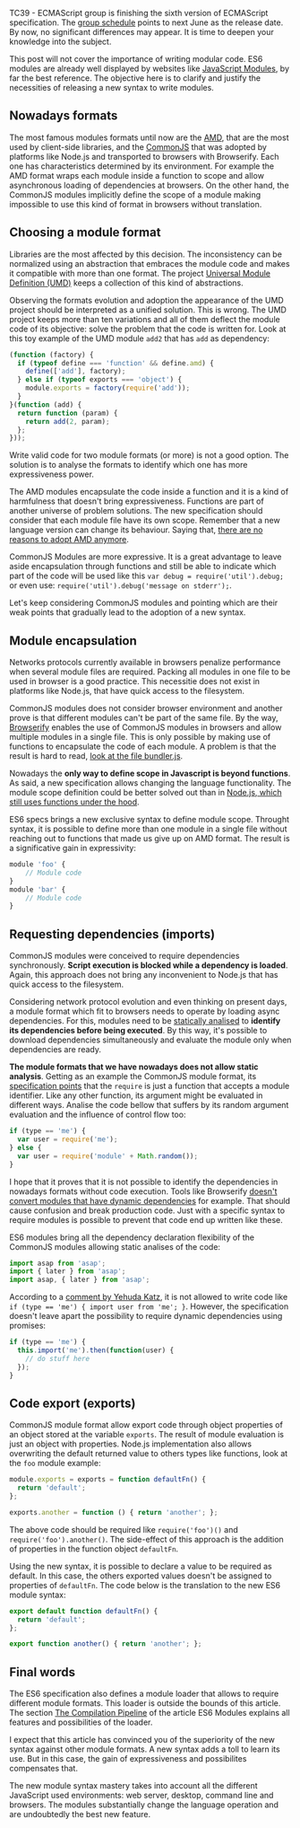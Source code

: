 <!--
layout: post
title: A new syntax for modules in ES6
date: 2014-07-11T07:18:47.847Z
comments: true
published: true
keywords: JavaScript, ES6, modules
description: Post about module syntax
categories: modules
authorName: Jean Carlo Emer
authorLink: http://twitter.com/jcemer
authorDescription: Internet craftsman, computer scientist and speaker. I am a full-stack web developer for some time and only write code that solves real problems.
authorPicture: https://avatars2.githubusercontent.com/u/353504?s=460
-->

TC39 - ECMAScript group is finishing the sixth version of ECMAScript specification. The [group schedule](http://www.2ality.com/2014/06/es6-schedule.html) points to next June as the release date. By now, no significant differences may appear. It is time to deepen your knowledge into the subject.  
<!-- more -->
This post will not cover the importance of writing modular code. ES6 modules are already well displayed by websites like [JavaScript Modules](http://jsmodules.io), by far the best reference. The objective here is to clarify and justify the necessities of releasing a new syntax to write modules.

## Nowadays formats

The most famous modules formats until now are the [AMD](http://requirejs.org/docs/whyamd.html#amd), that are the most used by client-side libraries, and the [CommonJS](http://wiki.commonjs.org/wiki/Modules/1.1) that was adopted by platforms like Node.js and transported to browsers with Browserify. Each one has characteristics determined by its environment. For example the AMD format wraps each module inside a function to scope and allow asynchronous loading of dependencies at browsers. On the other hand, the CommonJS modules implicitly define the scope of a module making impossible to use this kind of format in browsers without translation.

## Choosing a module format

Libraries are the most affected by this decision. The inconsistency can be normalized using an abstraction that embraces the module code and makes it compatible with more than one format. The project [Universal Module Definition (UMD)](https://github.com/umdjs/umd) keeps a collection of this kind of abstractions.

Observing the formats evolution and adoption the appearance of the UMD project should be interpreted as a unified solution. This is wrong. The UMD project keeps more than ten variations and all of them deflect the module code of its objective: solve the problem that the code is written for. Look at this toy example of the UMD module `add2` that has `add` as dependency:

```javascript
(function (factory) {
  if (typeof define === 'function' && define.amd) {
    define(['add'], factory);
  } else if (typeof exports === 'object') {
    module.exports = factory(require('add'));
  }
}(function (add) {
  return function (param) {
    return add(2, param);
  };
}));
```

Write valid code for two module formats (or more) is not a good option. The solution is to analyse the formats to identify which one has more expressiveness power.

The AMD modules encapsulate the code inside a function and it is a kind of harmfulness that doesn't bring expressiveness. Functions are part of another universe of problem solutions. The new specification should consider that each module file have its own scope. Remember that a new language version can change its behaviour. Saying that, [there are no reasons to adopt AMD anymore](http://blog.millermedeiros.com/amd-is-better-for-the-web-than-commonjs-modules).

CommonJS Modules are more expressive. It is a great advantage to leave aside encapsulation through functions and still be able to indicate which part of the code will be used like this `var debug = require('util').debug;` or even use: `require('util').debug('message on stderr');`.

Let's keep considering CommonJS modules and pointing which are their weak points that gradually lead to the adoption of a new syntax.

## Module encapsulation

Networks protocols currently available in browsers penalize performance when several module files are required. Packing all modules in one file to be used in browser is a good practice. This necessitie does not exist in platforms like Node.js, that have quick access to the filesystem.

CommonJS modules does not consider browser environment and another prove is that different modules can't be part of the same file. By the way, [Browserify](http://browserify.org) enables the use of CommonJS modules in browsers and allow multiple modules in a single file. This is only possible by making use of functions to encapsulate the code of each module. A problem is that the result is hard to read, [look at the file bundler.js](https://gist.github.com/jcemer/b52db6503eebc42a414d).

Nowadays the **only way to define scope in Javascript is beyond functions**. As said, a new specification allows changing the language functionality. The module scope definition could be better solved out than in [Node.js, which still uses functions under the hood](https://github.com/joyent/node/blob/b55c9d68aa713e75ff5077cd425cbaafde010b92/src/node.js#L788-L791).

ES6 specs brings a new exclusive syntax to define module scope. Throught syntax, it is possible to define more than one module in a single file without reaching out to functions that made us give up on AMD format. The result is a significative gain in expressivity:

```javascript
module 'foo' {
    // Module code
}
module 'bar' {
    // Module code
}
```

## Requesting dependencies (imports)

CommonJS modules were conceived to require dependencies synchronously. **Script execution is blocked while a dependency is loaded**. Again, this approach does not bring any inconvenient to Node.js that has quick access to the filesystem.

Considering network protocol evolution and even thinking on present days, a module format which fit to browsers needs to operate by loading async dependencies. For this, modules need to be [statically analised](http://en.wikipedia.org/wiki/Static_program_analysis) to **identify its dependencies before being executed**. By this way, it's possible to download dependencies simultaneously and evaluate the module only when dependencies are ready.

**The module formats that we have nowadays does not allow static analysis**. Getting as an example the CommonJS module format, its [specification points](http://wiki.commonjs.org/wiki/Modules/1.0) that the `require` is just a function that accepts a module identifier. Like any other function, its argument might be evaluated in different ways. Analise the code bellow that suffers by its random argument evaluation and the influence of control flow too:

```javascript
if (type == 'me') {
  var user = require('me');
} else {
  var user = require('module' + Math.random());
}
```

I hope that it proves that it is not possible to identify the dependencies in nowadays formats without code execution. Tools like Browserify [doesn't convert modules that have dynamic dependencies](https://github.com/substack/node-browserify/issues/377) for example. That should cause confusion and break production code. Just with a specific syntax to require  modules is possible to prevent that code end up written like these.

ES6 modules bring all the dependency declaration flexibility of the CommonJS modules allowing static analises of the code:

```javascript
import asap from 'asap';
import { later } from 'asap';
import asap, { later } from 'asap';
```

According to a [comment by Yehuda Katz](https://github.com/wycats/jsmodules/issues/8#issuecomment-47960446), it is not allowed to write code like `if (type == 'me') { import user from 'me'; }`. However, the specification doesn't leave apart the possibility to require dynamic dependencies using promises:

```javascript
if (type == 'me') {
  this.import('me').then(function(user) {
    // do stuff here
  });
}
```

## Code export (exports)

CommonJS module format allow export code through object properties of an object stored at the variable `exports`. The result of module evaluation is just an object with properties. Node.js implementation also allows overwriting the default returned value to others types like functions, look at the `foo` module example:

```javascript
module.exports = exports = function defaultFn() {
  return 'default';
};

exports.another = function () { return 'another'; };
```

The above code should be required like `require('foo')()` and `require('foo').another()`. The side-effect of this approach is the addition of properties in the function object `defaultFn`.

Using the new syntax, it is possible to declare a value to be required as default. In this case, the others exported values doesn't be assigned to properties of `defaultFn`. The code below is the translation to the new ES6 module syntax:

```javascript
export default function defaultFn() {
  return 'default';
};

export function another() { return 'another'; };
```

## Final words

The ES6 specification also defines a module loader that allows to require different module formats. This loader is outside the bounds of this article. The section [The Compilation Pipeline](https://gist.github.com/wycats/51c96e3adcdb3a68cbc3#the-compilation-pipeline) of the article ES6 Modules explains all features and possibilities of the loader.

I expect that this article has convinced you of the superiority of the new syntax against other module formats. A new syntax adds a toll to learn its use. But in this case, the gain of expressiveness and possibilites compensates that.

The new module syntax mastery takes into account all the different JavaScript used environments: web server, desktop, command line and browsers. The modules substantially change the language operation and are undoubtedly the best new feature.
